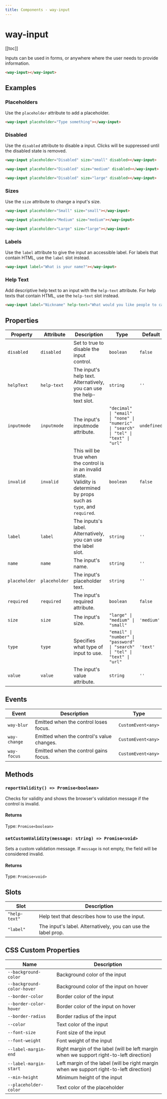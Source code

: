 ```yaml
---
title: Components - way-input
---
```


# way-input

[[toc]]

Inputs can be used in forms, or anywhere where the user needs to provide information.

<way-input></way-input>

```html
<way-input></way-input>
```

## Examples

### Placeholders

Use the `placeholder` attribute to add a placeholder.

<way-input placeholder="Type something"></way-input>

```html
<way-input placeholder="Type something"></way-input>
```

### Disabled

Use the `disabled` attribute to disable a input. Clicks will be suppressed until the disabled state is removed.

<way-input placeholder="Disabled" size="small" disabled></way-input>

<way-input placeholder="Disabled" size="medium" disabled></way-input>

<way-input placeholder="Disabled" size="large" disabled></way-input>

```html
<way-input placeholder="Disabled" size="small" disabled></way-input>

<way-input placeholder="Disabled" size="medium" disabled></way-input>

<way-input placeholder="Disabled" size="large" disabled></way-input>
```

### Sizes

Use the `size` attribute to change a input's size.

<way-input placeholder="Small" size="small"></way-input>

<way-input placeholder="Medium" size="medium"></way-input>

<way-input placeholder="Large" size="large"></way-input>

```html
<way-input placeholder="Small" size="small"></way-input>

<way-input placeholder="Medium" size="medium"></way-input>

<way-input placeholder="Large" size="large"></way-input>
```

### Labels

Use the `label` attribute to give the input an accessible label. For labels that contain HTML, use the `label` slot instead.

<way-input label="What is your name?"></way-input>

```html
<way-input label="What is your name?"></way-input>
```

### Help Text

Add descriptive help text to an input with the `help-text` attribute. For help texts that contain HTML, use the `help-text` slot instead.

<way-input label="Nickname" help-text="What would you like people to call you?"></way-input>

```html
<way-input label="Nickname" help-text="What would you like people to call you?"></way-input>
```

## Properties

| Property      | Attribute     | Description                                                                                                                | Type                                                                                  | Default     |
| ------------- | ------------- | -------------------------------------------------------------------------------------------------------------------------- | ------------------------------------------------------------------------------------- | ----------- |
| `disabled`    | `disabled`    | Set to true to disable the input control.                                                                                  | `boolean`                                                                             | `false`     |
| `helpText`    | `help-text`   | The input's help text. Alternatively, you can use the help-text slot.                                                      | `string`                                                                              | `''`        |
| `inputmode`   | `inputmode`   | The input's inputmode attribute.                                                                                           | `"decimal" \| "email" \| "none" \| "numeric" \| "search" \| "tel" \| "text" \| "url"` | `undefined` |
| `invalid`     | `invalid`     | This will be true when the control is in an invalid state. Validity is determined by props such as `type`, and `required`. | `boolean`                                                                             | `false`     |
| `label`       | `label`       | The inputs's label. Alternatively, you can use the label slot.                                                             | `string`                                                                              | `''`        |
| `name`        | `name`        | The input's name.                                                                                                          | `string`                                                                              | `''`        |
| `placeholder` | `placeholder` | The input's placeholder text.                                                                                              | `string`                                                                              | `''`        |
| `required`    | `required`    | The input's required attribute.                                                                                            | `boolean`                                                                             | `false`     |
| `size`        | `size`        | The input's size.                                                                                                          | `"large" \| "medium" \| "small"`                                                      | `'medium'`  |
| `type`        | `type`        | Specifies what type of input to use.                                                                                       | `"email" \| "number" \| "password" \| "search" \| "tel" \| "text" \| "url"`           | `'text'`    |
| `value`       | `value`       | The input's value attribute.                                                                                               | `string`                                                                              | `''`        |

## Events

| Event        | Description                               | Type               |
| ------------ | ----------------------------------------- | ------------------ |
| `way-blur`   | Emitted when the control loses focus.     | `CustomEvent<any>` |
| `way-change` | Emitted when the control's value changes. | `CustomEvent<any>` |
| `way-focus`  | Emitted when the control gains focus.     | `CustomEvent<any>` |

## Methods

### `reportValidity() => Promise<boolean>`

Checks for validity and shows the browser's validation message if the control is invalid.

#### Returns

Type: `Promise<boolean>`

### `setCustomValidity(message: string) => Promise<void>`

Sets a custom validation message. If `message` is not empty, the field will be considered invalid.

#### Returns

Type: `Promise<void>`

## Slots

| Slot          | Description                                                   |
| ------------- | ------------------------------------------------------------- |
| `"help-text"` | Help text that describes how to use the input.                |
| `"label"`     | The input's label. Alternatively, you can use the label prop. |

## CSS Custom Properties

| Name                       | Description                                                                             |
| -------------------------- | --------------------------------------------------------------------------------------- |
| `--background-color`       | Background color of the input                                                           |
| `--background-color-hover` | Background color of the input on hover                                                  |
| `--border-color`           | Border color of the input                                                               |
| `--border-color-hover`     | Border color of the input on hover                                                      |
| `--border-radius`          | Border radius of the input                                                              |
| `--color`                  | Text color of the input                                                                 |
| `--font-size`              | Font size of the input                                                                  |
| `--font-weight`            | Font weight of the input                                                                |
| `--label-margin-end`       | Right margin of the label (will be left margin when we support right-to-left direction) |
| `--label-margin-start`     | Left margin of the label (will be right margin when we support right-to-left direction) |
| `--min-height`             | Minimum height of the input                                                             |
| `--placeholder-color`      | Text color of the placeholder                                                           |
